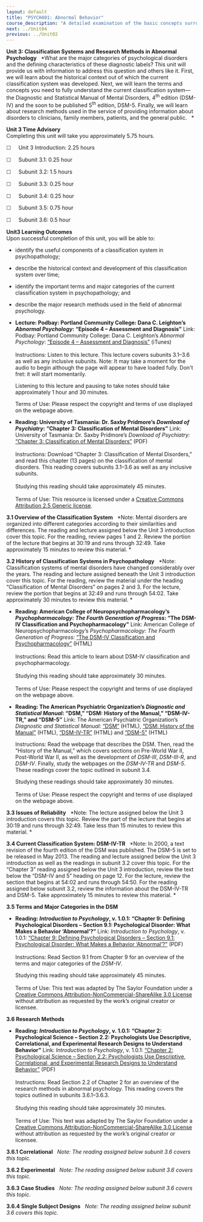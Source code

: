 ```yaml
---
layout: default
title: "PSYCH401: Abnormal Behavior"
course_description: "A detailed examination of the basic concepts surrounding the diagnosis and treatment of abnormal psychological phenomena."
next: ../Unit04
previous: ../Unit02
---
```

**Unit 3: Classification Systems and Research Methods in Abnormal
Psychology** <span id="3"></span> 
*What are the major categories of psychological disorders and the
defining characteristics of these diagnostic labels? This unit will
provide us with information to address this question and others like
it. First, we will learn about the historical context out of which the
current classification system was developed. Next, we will learn the
terms and concepts you need to fully understand the current
classification system—the Diagnostic and Statistical Manual of Mental
Disorders, 4<sup>th</sup> edition (DSM-IV) and the soon to be published
5<sup>th</sup> edition, DSM-5. Finally, we will learn about research
methods used in the service of providing information about disorders to
clinicians, family members, patients, and the general public.   *

**Unit 3 Time Advisory**  
Completing this unit will take you approximately 5.75 hours.  
  
 <span
style="color: rgb(51, 51, 51); font-family: sans-serif; line-height: 16.796875px;">☐ </span> 
  Unit 3 Introduction: 2.25 hours  
  
 <span
style="color: rgb(51, 51, 51); font-family: sans-serif; line-height: 16.796875px;">☐ </span> 
  Subunit 3.1: 0.25 hour  
  
 <span
style="color: rgb(51, 51, 51); font-family: sans-serif; line-height: 16.796875px;">☐ </span> 
  Subunit 3.2: 1.5 hours  
  
 <span
style="color: rgb(51, 51, 51); font-family: sans-serif; line-height: 16.796875px;">☐ </span> 
  Subunit 3.3: 0.25 hour  
  
 <span
style="color: rgb(51, 51, 51); font-family: sans-serif; line-height: 16.796875px;">☐ </span> 
  Subunit 3.4: 0.25 hour  
  
 <span
style="color: rgb(51, 51, 51); font-family: sans-serif; line-height: 16.796875px;">☐ </span> 
  Subunit 3.5: 0.75 hour  
  
 <span
style="color: rgb(51, 51, 51); font-family: sans-serif; line-height: 16.796875px;">☐ </span> 
  Subunit 3.6: 0.5 hour

**Unit3 Learning Outcomes**  
Upon successful completion of this unit, you will be able to:
-   identify the useful components of a classification system in
    psychopathology;
-   describe the historical context and development of this
    classification system over time;
-   identify the important terms and major categories of the current
    classification system in psychopathology; and
-   describe the major research methods used in the field of abnormal
    psychology.

-   **Lecture: Podbay: Portland Community College: Dana C. Leighton’s
    *Abnormal Psychology*: “Episode 4 – Assessment and Diagnosis”**
    Link: Podbay: Portland Community College: Dana C. Leighton’s
    *Abnormal Psychology*: [“Episode 4 – Assessment and
    Diagnosis”](http://podbay.fm/show/265029591/e/1201290184?autostart=1) (iTunes)  
        
     Instructions: Listen to this lecture. This lecture covers subunits
    3.1–3.6 as well as any inclusive subunits. Note: It may take a
    moment for the audio to begin although the page will appear to have
    loaded fully. Don't fret: it will start momentarily.  
      
     Listening to this lecture and pausing to take notes should take
    approximately 1 hour and 30 minutes.  
      
     Terms of Use: Please respect the copyright and terms of use
    displayed on the webpage above.

-   **Reading: University of Tasmania: Dr. Saxby Pridmore’s *Download of
    Psychiatry*: “Chapter 3: Classification of Mental Disorders”**
    Link: University of Tasmania: Dr. Saxby Pridmore’s *Download of
    Psychiatry:* [“Chapter 3: Classification of Mental
    Disorders”](http://eprints.utas.edu.au/287/) (PDF)  
        
     Instructions: Download “Chapter 3: Classification of Mental
    Disorders,” and read this chapter (13 pages) on the classification
    of mental disorders. This reading covers subunits 3.1–3.6 as well as
    any inclusive subunits.  
        
     Studying this reading should take approximately 45 minutes.  
        
     Terms of Use: This resource is licensed under a [Creative Commons
    Attribution 2.5 Generic
    license](http://creativecommons.org/licenses/by/2.5/).

**3.1 Overview of the Classification System** <span id="3.1"></span> 
*Note: Mental disorders are organized into different categories
according to their similarities and differences. The reading and lecture
assigned below the Unit 3 introduction cover this topic. For the
reading, review pages 1 and 2. Review the portion of the lecture that
begins at 30:19 and runs through 32:49. Take approximately 15 minutes to
review this material. *

**3.2 History of Classification Systems in Psychopathology** <span
id="3.2"></span> 
*Note: Classification systems of mental disorders have changed
considerably over the years. The reading and lecture assigned beneath
the Unit 3 introduction cover this topic. For the reading, review the
material under the heading “Classification of Mental Disorders” on pages
2 and 3. For the lecture, review the portion that begins at 32:49 and
runs through 54:02. Take approximately 30 minutes to review this
material. *

-   **Reading: American College of Neuropsychopharmacology’s
    *Psychopharmacology: The Fourth Generation of Progress*: “The DSM-IV
    Classification and Psychopharmacology”**
    Link: American College of Neuropsychopharmacology’s
    *Psychopharmacology: The Fourth Generation of Progress:* [“The
    DSM-IV Classification and
    Psychopharmacology”](http://www.acnp.org/g4/GN401000082/CH081.html) (HTML)   
        
     Instructions: Read this article to learn about DSM-IV
    classification and psychopharmacology.  
        
     Studying this reading should take approximately 30 minutes.  
        
     Terms of Use: Please respect the copyright and terms of use
    displayed on the webpage above.

-   **Reading: The American Psychiatric Organization’s *Diagnostic and
    Statistical Manual*: “DSM,” “DSM: History of the Manual,”
    “DSM-IV-TR,” and “DSM-5”**
    Link: The American Psychiatric Organization’s *Diagnostic and
    Statistical Manual:*
    [“DSM”](http://www.psychiatry.org/practice/dsm) (HTML), [“DSM:
    History of the
    Manual”](http://www.psychiatry.org/practice/dsm/dsm-history-of-the-manual) (HTML),
    [“DSM-IV-TR”](http://www.psychiatry.org/practice/dsm/dsm-iv-tr) (HTML)
    and [“DSM-5”](http://www.dsm5.org/Pages/Default.aspx) (HTML)  
      
     Instructions: Read the webpage that describes the DSM. Then, read
    the “History of the Manual,” which covers sections on Pre-World War
    II, Post-World War II, as well as the development of *DSM-III*,
    *DSM-III-R*, and *DSM-IV*. Finally, study the webpages on the
    *DSM-IV-TR* and *DSM-5*. These readings cover the topic outlined in
    subunit 3.4.  
      
     Studying these readings should take approximately 30 minutes.  
        
     Terms of Use: Please respect the copyright and terms of use
    displayed on the webpage above.     

**3.3 Issues of Reliability** <span id="3.3"></span> 
*Note: The lecture assigned below the Unit 3 introduction covers this
topic. Review the part of the lecture that begins at 30:19 and runs
through 32:49. Take less than 15 minutes to review this material. *

**3.4 Current Classification System: DSM-IV-TR** <span id="3.4"></span> 
*Note: In 2000, a text revision of the fourth edition of the DSM was
published. The DSM-5 is set to be released in May 2013. The reading and
lecture assigned below the Unit 3 introduction as well as the readings
in subunit 3.2 cover this topic. For the “Chapter 3” reading assigned
below the Unit 3 introduction, review the text below the “DSM-IV and 5”
heading on page 12. For the lecture, review the section that begins at
54:02 and runs through 54:50. For the reading assigned below subunit
3.2, review the information about the DSM-IV-TR and DSM-5. Take
approximately 15 minutes to review this material. *

**3.5 Terms and Major Categories in the DSM** <span id="3.5"></span> 
-   **Reading: *Introduction to Psychology*, v. 1.0.1: “Chapter 9:
    Defining Psychological Disorders – Section 9.1: Psychological
    Disorder: What Makes a Behavior ‘Abnormal’?”**
    Link: *Introduction to Psychology*, v. 1.0.1: [“Chapter 9: Defining
    Psychological Disorders – Section 9.1: Psychological Disorder: What
    Makes a Behavior
    ‘Abnormal’?”](http://www.saylor.org/site/textbooks/Introduction%20to%20Psychology.pdf) (PDF)  
        
     Instructions: Read Section 9.1 from Chapter 9 for an overview of
    the terms and major categories of the *DSM-IV*.  
      
     Studying this reading should take approximately 45 minutes.  
        
     Terms of Use: This text was adapted by The Saylor Foundation under
    a [Creative Commons Attribution-NonCommercial-ShareAlike 3.0
    License](http://creativecommons.org/licenses/by-nc-sa/3.0/) without
    attribution as requested by the work’s original creator or
    licensee. 

**3.6 Research Methods** <span id="3.6"></span> 
-   **Reading: *Introduction to Psychology*, v. 1.0.1: “Chapter 2:
    Psychological Science – Section 2.2: Psychologists Use Descriptive,
    Correlational, and Experimental Research Designs to Understand
    Behavior”**
    Link: *Introduction to Psychology*, v. 1.0.1: [“Chapter 2:
    Psychological Science – Section 2.2: Psychologists Use Descriptive,
    Correlational, and Experimental Research Designs to Understand
    Behavior”](http://www.saylor.org/site/textbooks/Introduction%20to%20Psychology.pdf) (PDF)  
        
     Instructions: Read Section 2.2 of Chapter 2 for an overview of the
    research methods in abnormal psychology. This reading covers the
    topics outlined in subunits 3.6.1–3.6.3.   
        
     Studying this reading should take approximately 30 minutes.  
        
     Terms of Use: This text was adapted by The Saylor Foundation under
    a [Creative Commons Attribution-NonCommercial-ShareAlike 3.0
    License](http://creativecommons.org/licenses/by-nc-sa/3.0/) without
    attribution as requested by the work’s original creator or
    licensee. 

**3.6.1 Correlational** <span id="3.6.1"></span> 
*Note: The reading assigned below subunit 3.6 covers this topic.*

**3.6.2 Experimental** <span id="3.6.2"></span> 
*Note: The reading assigned below subunit 3.6 covers this topic.*

**3.6.3 Case Studies** <span id="3.6.3"></span> 
*Note: The reading assigned below subunit 3.6 covers this topic.*

**3.6.4 Single Subject Designs** <span id="3.6.4"></span> 
*Note: The reading assigned below subunit 3.6 covers this topic.*


